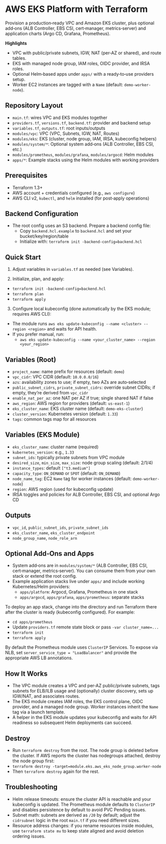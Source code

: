 # AWS EKS Platform with Terraform

Provision a production‑ready VPC and Amazon EKS cluster, plus optional add‑ons (ALB Controller, EBS CSI, cert‑manager, metrics‑server) and application charts (Argo CD, Grafana, Prometheus).

**Highlights**
- VPC with public/private subnets, IGW, NAT (per‑AZ or shared), and route tables.
- EKS with managed node group, IAM roles, OIDC provider, and IRSA roles.
- Optional Helm‑based apps under `apps/` with a ready‑to‑use providers setup.
- Worker EC2 instances are tagged with a `Name` (default: `demo-worker-node`).

## Repository Layout

- `main.tf`: wires VPC and EKS modules together
- `providers.tf`, `versions.tf`, `backend.tf`: provider and backend setup
- `variables.tf`, `outputs.tf`: root inputs/outputs
- `modules/vpc`: VPC (VPC, Subnets, IGW, NAT, Routes)
- `modules/eks`: EKS (cluster, node group, IAM, IRSA, kubeconfig helpers)
- `modules/system/*`: Optional system add‑ons (ALB Controller, EBS CSI, etc.)
- `modules/prometheus`, `modules/grafana`, `modules/argocd`: Helm modules
- `apps/*`: Example stacks using the Helm modules with working providers

## Prerequisites

- Terraform 1.3+
- AWS account + credentials configured (e.g., `aws configure`)
- AWS CLI v2, `kubectl`, and `helm` installed (for post‑apply operations)

## Backend Configuration

- The root config uses an S3 backend. Prepare a backend config file:
  - Copy `backend.hcl.example` to `backend.hcl` and set your bucket/key/region/table
  - Initialize with: `terraform init -backend-config=backend.hcl`

## Quick Start

1) Adjust variables in `variables.tf` as needed (see Variables).

2) Initialize, plan, and apply:
- `terraform init -backend-config=backend.hcl`
- `terraform plan`
- `terraform apply`

3) Configure local kubeconfig (done automatically by the EKS module; requires AWS CLI):
- The module runs `aws eks update-kubeconfig --name <cluster> --region <region>` and waits for API health.
- If you prefer manual, run:
  - `aws eks update-kubeconfig --name <your_cluster_name> --region <your_region>`

## Variables (Root)

- `project_name`: name prefix for resources (default: `demo`)
- `vpc_cidr`: VPC CIDR (default: `10.0.0.0/16`)
- `azs`: availability zones to use; if empty, two AZs are auto‑selected
- `public_subnet_cidrs`, `private_subnet_cidrs`: override subnet CIDRs; if empty, they’re derived from `vpc_cidr`
- `enable_nat_per_az`: one NAT per AZ if true; single shared NAT if false
- `aws_region`: AWS region for providers (default: `us-east-1`)
- `eks_cluster_name`: EKS cluster name (default: `demo-eks-cluster`)
- `cluster_version`: Kubernetes version (default: `1.33`)
- `tags`: common tags map for all resources

## Variables (EKS Module)

- `eks_cluster_name`: cluster name (required)
- `kubernetes_version`: e.g., `1.33`
- `subnet_ids`: typically private subnets from VPC module
- `desired_size`, `min_size`, `max_size`: node group scaling (default: 2/1/4)
- `instance_types`: default `["t3.medium"]`
- `capacity_type`: `ON_DEMAND` or `SPOT` (default: `ON_DEMAND`)
- `node_name_tag`: EC2 `Name` tag for worker instances (default: `demo-worker-node`)
- `region`: AWS region (used for kubeconfig update)
- IRSA toggles and policies for ALB Controller, EBS CSI, and optional Argo CD

## Outputs

- `vpc_id`, `public_subnet_ids`, `private_subnet_ids`
- `eks_cluster_name`, `eks_cluster_endpoint`
- `node_group_name`, `node_role_arn`

## Optional Add‑Ons and Apps

- System add‑ons are in `modules/system/*` (ALB Controller, EBS CSI, cert‑manager, metrics‑server). You can consume them from your own stack or extend the root config.
- Example application stacks live under `apps/` and include working Kubernetes/Helm providers:
  - `apps/platform`: Argocd, Grafana, Prometheus in one stack
  - `apps/argocd`, `apps/grafana`, `apps/prometheus`: separate stacks

To deploy an app stack, change into the directory and run Terraform there after the cluster is ready (kubeconfig configured). For example:
- `cd apps/prometheus`
- Update `providers.tf` remote state block or pass `-var cluster_name=...`
- `terraform init`
- `terraform apply`

By default the Prometheus module uses `ClusterIP` Services. To expose via NLB, set `server_service_type = "LoadBalancer"` and provide the appropriate AWS LB annotations.

## How It Works

- The VPC module creates a VPC and per‑AZ public/private subnets, tags subnets for ELB/ILB usage and (optionally) cluster discovery, sets up IGW/NAT, and associates routes.
- The EKS module creates IAM roles, the EKS control plane, OIDC provider, and a managed node group. Worker instances inherit the `Name` tag via a launch template.
- A helper in the EKS module updates your kubeconfig and waits for API readiness so subsequent Helm deployments can succeed.

## Destroy

- Run `terraform destroy` from the root. The node group is deleted before the cluster. If AWS reports the cluster has nodegroups attached, destroy the node group first:
- `terraform destroy -target=module.eks.aws_eks_node_group.worker-node`
- Then `terraform destroy` again for the rest.

## Troubleshooting

- Helm release timeouts: ensure the cluster API is reachable and your kubeconfig is updated. The Prometheus module defaults to `ClusterIP` and disables persistence by default to avoid PVC Pending issues.
- Subnet math: subnets are derived as `/20` by default; adjust the `cidrsubnet` logic in the root `main.tf` if you need different sizes.
- Resource address changes: if you rename resources inside modules, use `terraform state mv` to keep state aligned and avoid deletion ordering issues.
